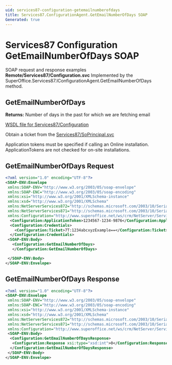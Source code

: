 ```yaml
---
uid: services87-configuration-getemailnumberofdays
title: Services87.ConfigurationAgent.GetEmailNumberOfDays SOAP
Generated: true
---
```


# Services87 Configuration GetEmailNumberOfDays SOAP

SOAP request and response examples **Remote/Services87/Configuration.svc**
Implemented by the <see cref="M:SuperOffice.Services87.IConfigurationAgent.GetEmailNumberOfDays">SuperOffice.Services87.IConfigurationAgent.GetEmailNumberOfDays</see> method.

## GetEmailNumberOfDays




**Returns:** Number of days in the past for which we are fetching email


[WSDL file for Services87/Configuration](../Services87-Configuration.md)

Obtain a ticket from the [Services87/SoPrincipal.svc](../SoPrincipal/index.md)

Application tokens must be specified if calling an Online installation. ApplicationTokens are not checked for on-site installations.

## GetEmailNumberOfDays Request

```xml
<?xml version="1.0" encoding="UTF-8"?>
<SOAP-ENV:Envelope
 xmlns:SOAP-ENV="http://www.w3.org/2003/05/soap-envelope"
 xmlns:SOAP-ENC="http://www.w3.org/2003/05/soap-encoding"
 xmlns:xsi="http://www.w3.org/2001/XMLSchema-instance"
 xmlns:xsd="http://www.w3.org/2001/XMLSchema"
 xmlns:NetServerServices872="http://schemas.microsoft.com/2003/10/Serialization/Arrays"
 xmlns:NetServerServices871="http://schemas.microsoft.com/2003/10/Serialization/"
 xmlns:Configuration="http://www.superoffice.net/ws/crm/NetServer/Services87">
  <Configuration:ApplicationToken>1234567-1234-9876</Configuration:ApplicationToken>
  <Configuration:Credentials>
    <Configuration:Ticket>7T:1234abcxyzExample==</Configuration:Ticket>
  </Configuration:Credentials>
 <SOAP-ENV:Body>
   <Configuration:GetEmailNumberOfDays>
   </Configuration:GetEmailNumberOfDays>

 </SOAP-ENV:Body>
</SOAP-ENV:Envelope>

```


## GetEmailNumberOfDays Response

```xml
<?xml version="1.0" encoding="UTF-8"?>
<SOAP-ENV:Envelope
 xmlns:SOAP-ENV="http://www.w3.org/2003/05/soap-envelope"
 xmlns:SOAP-ENC="http://www.w3.org/2003/05/soap-encoding"
 xmlns:xsi="http://www.w3.org/2001/XMLSchema-instance"
 xmlns:xsd="http://www.w3.org/2001/XMLSchema"
 xmlns:NetServerServices872="http://schemas.microsoft.com/2003/10/Serialization/Arrays"
 xmlns:NetServerServices871="http://schemas.microsoft.com/2003/10/Serialization/"
 xmlns:Configuration="http://www.superoffice.net/ws/crm/NetServer/Services87">
 <SOAP-ENV:Body>
  <Configuration:GetEmailNumberOfDaysResponse>
   <Configuration:Response xsi:type="xsd:int">0</Configuration:Response>
  </Configuration:GetEmailNumberOfDaysResponse>
 </SOAP-ENV:Body>
</SOAP-ENV:Envelope>

```

